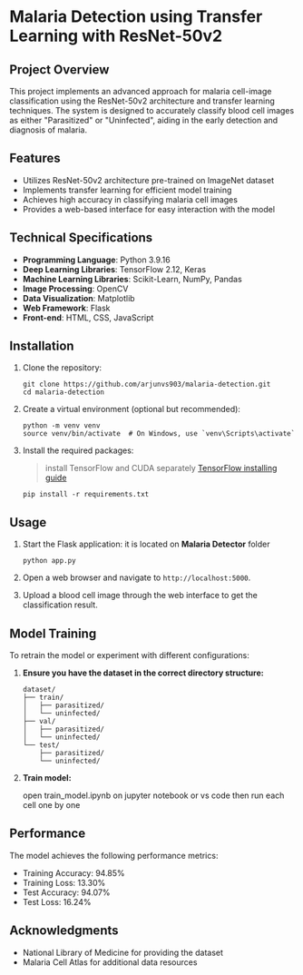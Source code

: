 # Malaria Detection using Transfer Learning with ResNet-50v2

## Project Overview

This project implements an advanced approach for malaria cell-image classification using the ResNet-50v2 architecture and transfer learning techniques. The system is designed to accurately classify blood cell images as either "Parasitized" or "Uninfected", aiding in the early detection and diagnosis of malaria.

## Features

- Utilizes ResNet-50v2 architecture pre-trained on ImageNet dataset
- Implements transfer learning for efficient model training
- Achieves high accuracy in classifying malaria cell images
- Provides a web-based interface for easy interaction with the model

## Technical Specifications

- **Programming Language**: Python 3.9.16
- **Deep Learning Libraries**: TensorFlow 2.12, Keras
- **Machine Learning Libraries**: Scikit-Learn, NumPy, Pandas
- **Image Processing**: OpenCV
- **Data Visualization**: Matplotlib
- **Web Framework**: Flask
- **Front-end**: HTML, CSS, JavaScript

## Installation

1. Clone the repository:
   ```
   git clone https://github.com/arjunvs903/malaria-detection.git
   cd malaria-detection
   ```

2. Create a virtual environment (optional but recommended):
   ```
   python -m venv venv
   source venv/bin/activate  # On Windows, use `venv\Scripts\activate`
   ```

3. Install the required packages:
   > install TensorFlow and CUDA separately
   [TensorFlow installing guide](https://www.tensorflow.org/install/pip)
   ```
   pip install -r requirements.txt
   ```

## Usage

1. Start the Flask application:
   it is located on **Malaria Detector** folder
   ```
   python app.py
   ```

2. Open a web browser and navigate to `http://localhost:5000`.

3. Upload a blood cell image through the web interface to get the classification result.

## Model Training

To retrain the model or experiment with different configurations:

1. **Ensure you have the dataset in the correct directory structure:**
   ```
   dataset/
   ├── train/
   │   ├── parasitized/
   │   └── uninfected/
   ├── val/
   │   ├── parasitized/
   │   └── uninfected/
   └── test/
       ├── parasitized/
       └── uninfected/
   ```

2. **Train model:**
   
   open train_model.ipynb on jupyter notebook or vs code 
   then run each cell one by one

## Performance

The model achieves the following performance metrics:

- Training Accuracy: 94.85%
- Training Loss: 13.30%
- Test Accuracy: 94.07%
- Test Loss: 16.24%


## Acknowledgments

- National Library of Medicine for providing the dataset
- Malaria Cell Atlas for additional data resources





